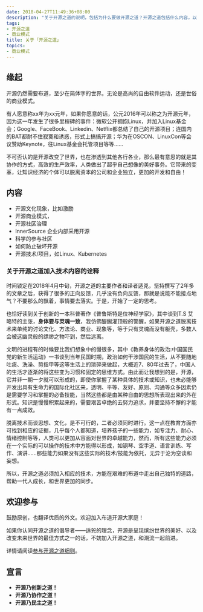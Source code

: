 ```yaml
---
date: 2018-04-27T11:49:36+08:00
description: "关于开源之道的说明，包括为什么要做开源之道？开源之道包括什么内容，以及如何参与开源之道。"
tags:
- 开源之道
- 商业模式
title: 关于「开源之道」
topics:
- 商业模式
---
```


## 缘起

开源仍然需要布道，至少在简体字的世界。无论是高尚的自由软件运动，还是世俗的商业模式。

有人愿意称xx年为xx元年，如果你愿意的话，公元2016年可以称之为开源元年，因为这一年发生了很多里程碑的事件：微软公开拥抱Linux，并加入Linux基金会；Google、FaceBook、Linkedin、Netflix都总结了自己的开源项目；连国内的BAT都耐不住寂寞和诱惑，形式上搞搞开源；华为在OSCON、LinuxCon等会议赞助Keynote，往Linux基金会托管项目等等......

不可否认的是开源改变了世界，也在渗透到其他各行各业，那么最有意思的就是其协作的方式，高效的生产效率，人类做出了超乎自己想像的美好事务。它带来的变革，让知识经济的个体可以脱离资本的公司和企业独立，更加的开发和自由！

## 内容

* 开源文化现象，比如激励
* 开源商业模式，
* 开源社区治理
* InnerSource 企业内部采用开源
* 科学的参与社区
* 如何防止破坏开源
* 开源技术/项目，如Linux、Kubernetes

### 关于开源之道加入技术内容的诠释

时间锁定在2018年4月中旬，开源之道的主要作者和译者适兕，坚持撰写了2年多的文章之后，获得了很多的正向反馈，几乎没有负向反馈，那就是说能不能接点地气？不要那么的飘着，事情要去落实。于是，开始了一定的思考。

也恰好读到关于创新的一本科普著作《普鲁斯特是位神经学家》，其中谈到T.S 艾略特的主张，**身体要与灵魂一致**，我仿佛醍醐灌顶般的警醒，如果开源之道脱离技术来单纯的讨论文化、方法论、商业、现象等，等于只有灵魂而没有躯壳，多数人会被这幽灵般的缥缈之物吓到，然后远离。

文明的进程有的时候要比我们想象中的慢很多，其中《教养身体的政治:中国国民党的新生活运动》一书谈到当年民国时期，政治如何干涉国民的生活，从不要随地吐痰、洗澡、剪指甲等这等生活上的琐碎来做起，大概近7、80年过去了，中国人的生活才逐渐的将这些变为习惯和固定的思维方式。由此而让我想到的是，开源，它并非一朝一夕就可以形成的，即使你掌握了某种具体的技术或知识，也未必能够开发出具有生命力的国际化社区来，透明、平等、友好、原则、沟通等众多因素仍是需要学习和掌握的必备技能，当然这些都是由某种自由的思想所表现出来的外在形式。知识是慢慢积累起来的，需要艰苦卓绝的去努力追求，并要坚持不懈的才能有一点成效。

脱离技术而谈思想、文化，是不可行的，二者必须同时进行。这一点在教育方面亦可找到相应的证据，几乎每个人都知道，培养孩子的一些能力，如专注力、耐心、情绪控制等等，人类可以更加从容面对世界的卓越能力，然而，所有这些能力必须在一个实际的可以操作的技术中方能得以形成，如钢琴、空手道、语言训练、写作、演讲......那些能力如果没有这些实际的技术/技能为依托，无异于沦为空谈和妄想。

所以，开源之道必须加入相应的技术，方能在艰难的布道中走出自己独特的道路，帮助一代人成长，和世界更加的同步。

## 欢迎参与

鼓励原创，也翻译优质的外文。欢迎加入布道开源大家庭！

如果你认同开源之道的倡导者——适兕的理念，开源是呈现缤纷世界的美好、以及改变未来世界的最佳方式之一的话，不妨加入开源之道，和潮流一起前进。

详情请阅读[参与开源之道细则](https://github.com/OCselected/ttoos/blob/master/Community/CONTRIBUTING.md)。

## 宣言

* **开源乃创新之道！**
* **开源乃协作之道！**
* **开源乃民主之道！**
